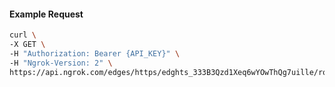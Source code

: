 <!-- Code generated for API Clients. DO NOT EDIT. -->

#### Example Request

```bash
curl \
-X GET \
-H "Authorization: Bearer {API_KEY}" \
-H "Ngrok-Version: 2" \
https://api.ngrok.com/edges/https/edghts_333B3Qzd1Xeq6wYOwThQg7uille/routes/edghtsrt_333B3OrpwhIdPCnDZVDccyHP4sr/websocket_tcp_converter
```
